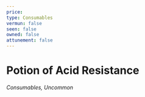 ```yaml
---
price: 
type: Consumables
vermun: false
seen: false
owned: false
attunement: false
---
```

# Potion of Acid Resistance

*Consumables, Uncommon*
